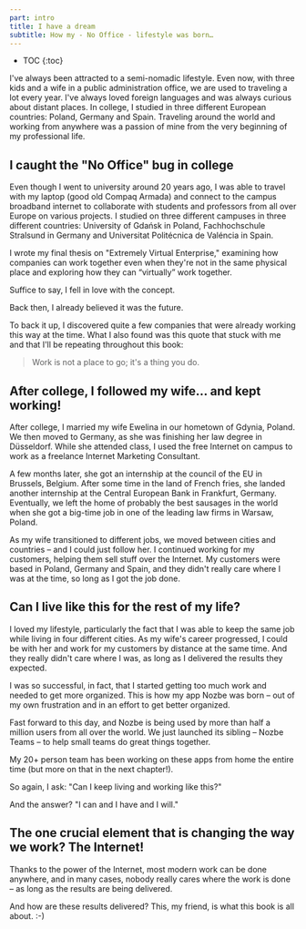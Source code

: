 ```yaml
---
part: intro
title: I have a dream
subtitle: How my - No Office - lifestyle was born…
---
```


* TOC
{:toc}

I've always been attracted to a semi-nomadic lifestyle. Even now, with three kids and a wife in a public administration office, we are used to traveling a lot every year. I've always loved foreign languages and was always curious about distant places. In college, I studied in three different European countries: Poland, Germany and Spain. Traveling around the world and working from anywhere was a passion of mine from the very beginning of my professional life.

## I caught the "No Office" bug in college

Even though I went to university around 20 years ago, I was able to travel with my laptop (good old Compaq Armada) and connect to the campus broadband internet to collaborate with students and professors from all over Europe on various projects. I studied on three different campuses in three different countries: University of Gdańsk in Poland, Fachhochschule Stralsund in Germany and Universitat Politécnica de Valéncia in Spain.

I wrote my final thesis on "Extremely Virtual Enterprise," examining how companies can work together even when they're not in the same physical place and exploring how they can “virtually” work together.

Suffice to say, I fell in love with the concept.

Back then, I already believed it was the future.

To back it up, I discovered quite a few companies that were already working this way at the time. What I also found was this quote that stuck with me and that I'll be repeating throughout this book:

> Work is not a place to go; it's a thing you do.

## After college, I followed my wife… and kept working!

After college, I married my wife Ewelina in our hometown of Gdynia, Poland. We then moved to Germany, as she was finishing her law degree in Düsseldorf. While she attended class, I used the free Internet on campus to work as a freelance Internet Marketing Consultant.

A few months later, she got an internship at the council of the EU in Brussels, Belgium. After some time in the land of French fries, she landed another internship at the Central European Bank in Frankfurt, Germany. Eventually, we left the home of probably the best sausages in the world when she got a big-time job in one of the leading law firms in Warsaw, Poland.

As my wife transitioned to different jobs, we moved between cities and countries – and I could just follow her. I continued working for my customers, helping them sell stuff over the Internet. My customers were based in Poland, Germany and Spain, and they didn't really care where I was at the time, so long as I got the job done.

## Can I live like this for the rest of my life?

I loved my lifestyle, particularly the fact that I was able to keep the same job while living in four different cities. As my wife's career progressed, I could be with her and work for my customers by distance at the same time. And they really didn't care where I was, as long as I delivered the results they expected.

I was so successful, in fact, that I started getting too much work and needed to get more organized. This is how my app Nozbe was born – out of my own frustration and in an effort to get better organized.

Fast forward to this day, and Nozbe is being used by more than half a million users from all over the world. We just launched its sibling – Nozbe Teams – to help small teams do great things together.

My 20+ person team has been working on these apps from home the entire time (but more on that in the next chapter!).

So again, I ask: "Can I keep living and working like this?"

And the answer? "I can and I have and I will."

## The one crucial element that is changing the way we work? The Internet!

Thanks to the power of the Internet, most modern work can be done anywhere, and in many cases, nobody really cares where the work is done – as long as the results are being delivered.

And how are these results delivered? This, my friend, is what this book is all about. :-)
